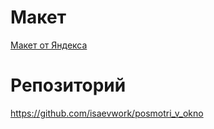 # Макет[Макет от Яндекса](https://www.figma.com/design/j3ovkWl6GPafN3Ejg5V7hy/%234-%D0%9F%D0%BE%D1%81%D0%BC%D0%BE%D1%82%D1%80%D0%B8-%D0%B2-%D0%BE%D0%BA%D0%BD%D0%BE-(Copy)?node-id=0-1&node-type=canvas&t=M0uUe2vNnLpW3UVC-0)# Репозиторийhttps://github.com/isaevwork/posmotri_v_okno